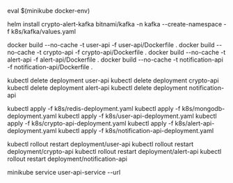 eval $(minikube docker-env)

helm install crypto-alert-kafka bitnami/kafka -n kafka --create-namespace -f k8s/kafka/values.yaml

docker build --no-cache -t user-api -f user-api/Dockerfile .
docker build --no-cache -t crypto-api -f crypto-api/Dockerfile .
docker build --no-cache -t alert-api -f alert-api/Dockerfile .
docker build --no-cache -t notification-api -f notification-api/Dockerfile .


kubectl delete deployment user-api
kubectl delete deployment crypto-api
kubectl delete deployment alert-api
kubectl delete deployment notification-api



kubectl apply -f k8s/redis-deployment.yaml
kubectl apply -f k8s/mongodb-deployment.yaml
kubectl apply -f k8s/user-api-deployment.yaml
kubectl apply -f k8s/crypto-api-deployment.yaml
kubectl apply -f k8s/alert-api-deployment.yaml
kubectl apply -f k8s/notification-api-deployment.yaml


kubectl rollout restart deployment/user-api
kubectl rollout restart deployment/crypto-api
kubectl rollout restart deployment/alert-api
kubectl rollout restart deployment/notification-api




minikube service user-api-service --url


